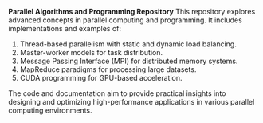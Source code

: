 **Parallel Algorithms and Programming Repository**
This repository explores advanced concepts in parallel computing and programming. It includes implementations and examples of:

1. Thread-based parallelism with static and dynamic load balancing.
2. Master-worker models for task distribution.
3. Message Passing Interface (MPI) for distributed memory systems.
4. MapReduce paradigms for processing large datasets.
5. CUDA programming for GPU-based acceleration.
   
The code and documentation aim to provide practical insights into designing and optimizing high-performance applications in various parallel computing environments. 
